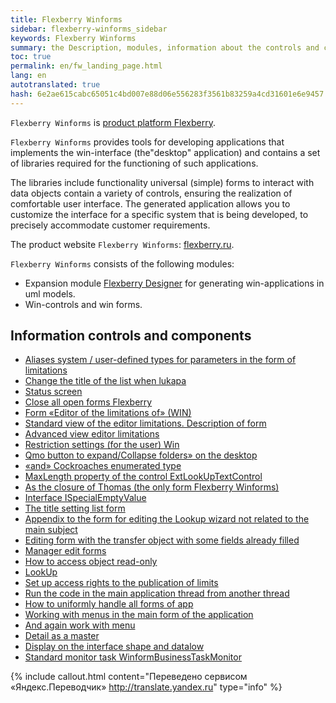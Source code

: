 ```yaml
---
title: Flexberry Winforms
sidebar: flexberry-winforms_sidebar
keywords: Flexberry Winforms
summary: the Description, modules, information about the controls and components
toc: true
permalink: en/fw_landing_page.html
lang: en
autotranslated: true
hash: 6e2ae615cabc65051c4bd007e88d06e556283f3561b83259a4cd31601e6e9457
---
```


`Flexberry Winforms` is [product platform Flexberry](fp_landing_page.html).

`Flexberry Winforms` provides tools for developing applications that implements the win-interface (the"desktop" application) and contains a set of libraries required for the functioning of such applications.

The libraries include functionality universal (simple) forms to interact with data objects contain a variety of controls, ensuring the realization of comfortable user interface. The generated application allows you to customize the interface for a specific system that is being developed, to precisely accommodate customer requirements.

The product website `Flexberry Winforms`: [flexberry.ru](http://flexberry.ru/Flexberry/ForDevelopers/FlexberryWinforms).

`Flexberry Winforms` consists of the following modules:

* Expansion module [Flexberry Designer](fd_landing_page.html) for generating win-applications in uml models.
* Win-controls and win forms.

## Information controls and components

* [Aliases system / user-defined types for parameters in the form of limitations](fw_aliases-system-and-user-types.html)
* [Change the title of the list when lukapa](fw_change-name-list-with-lookup.html)
* [Status screen](fw_base-win-position.html)
* [Close all open forms Flexberry](fw_close-all-opened-forms.html)
* [Form «Editor of the limitations of» (WIN)](fw_winforms-limit-editor-form.html)
* [Standard view of the editor limitations. Description of form](fw_description-form-limit-editor-in-standard-form.html)
* [Advanced view editor limitations](fw_limit-editor-advanced-view.html)
* [Restriction settings (for the user) Win](fw_limit-editor-params.html)
* [Qmo button to expand/Collapse folders» on the desktop](fw_desktop-operations.html)
* [«and» Cockroaches enumerated type](fw_empty-enum-value-validation.html)
* [MaxLength property of the control ExtLookUpTextControl](fw_extended-lookup.html)
* [As the closure of Thomas (the only form Flexberry Winforms)](fw_forbid-closing-form.html)
* [Interface ISpecialEmptyValue](fo_i-special-empty-value.html)
* [The title setting list form](fw_list-form-caption.html)
* [Appendix to the form for editing the Lookup wizard not related to the main subject](fw_lookup-another-object.html)
* [Editing form with the transfer object with some fields already filled](fa_open-editform-custom-object.html)
* [Manager edit forms](fw_editmanager.html)
* [How to access object read-only](fo_read-only-object.html)
* [LookUp](fw_lookup.html)
* [Set up access rights to the publication of limits](fw_setting-permissions-for-publication-restrictions.html)
* [Run the code in the main application thread from another thread](fw_ui-synchronization-context.html)
* [How to uniformly handle all forms of app](fw_uniformly-handle-all-application-forms.html)
* [Working with menus in the main form of the application](fw_work-with-menu-in-main-form-app.html)
* [And again work with menu](fw_working-with-menu.html)
* [Detail as a master](fw_detail-as-master.html)
* [Display on the interface shape and datalow](fo_masters-details.html)
* [Standard monitor task WinformBusinessTaskMonitor](fw_winform-business-task-monitor.html)



{% include callout.html content="Переведено сервисом «Яндекс.Переводчик» <http://translate.yandex.ru>" type="info" %}